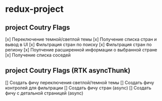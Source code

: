 # redux-project

## project Coutry Flags

[x] Переключение темной/светлой темы
[x] Получение списка стран и вывод в UI
[x] Фильтрация стран по поиску
[x] Фильтрация стран по региону
[x] Поулчение расширенной информации о выбранной стране
[x] Получение списка соседей

## project Coutry Flags (RTK asyncThunk)

[] Создать фичу переключения светлой/темной темы
[] Создать фичу контролей для фильтрации
[] Создать фичу стран (async)
[] Создать фичу с детальной страницей (async)
